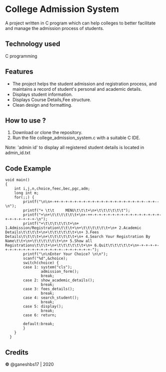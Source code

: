 # College Admission System

A project written in C program which can help colleges to better facilitate and manage the admission process of students.

## Technology used
 C programming 
 
## Features
- The project helps the student admission and registration process, and maintains a record of student's personal and academic details.
- Displays student information.
- Displays Course Details,Fee structure.
- Clean design and formatting.

## How to use ?
1. Download or clone the repository.
2. Run the file college_admission_system.c with a suitable C IDE.

Note: 'admin id' to display all registered student details is located in admin_id.txt

## Code Example
```
void main()
{
    int i,j,n,choice,feec,bec,pgc,adm;
    long int m;
    for(;;) {
        printf("\n\n+-++-+-+-+-+-+-+-+-+-+-+-+-+-+-+-+-+-+-+-+--+-+--\n");
        printf("+ \t\t     MENU\t\t\t+\n+\t\t\t\t\t\t");
        printf("+\n+\t\t\t\t\t\t+\n+-++-+-+-+-+-+-+-+-+-+-+-+-+-+-+-+-+-+-+-+-+-+-+-\n");
        printf("+\t\t\t\t\t\t+\n+ 1.Admission/Registration\t\t\t+\n+\t\t\t\t\t\t+\n+ 2.Academic Details\t\t\t\t+\n+\t\t\t\t\t\t+\n+ 3.Fees Details\t\t\t\t+\n+\t\t\t\t\t\t+\n+ 4.Search Your Registration By Name\t\t+\n+\t\t\t\t\t\t+\n+ 5.Show all Registrations\t\t\t+\n+\t\t\t\t\t\t+\n+ 6.Quit\t\t\t\t\t+\n+-+-+-+-+-+-+-+-+-+-+-+-+-+-+-+-+-+--+-+-+-+-+-+-");
        printf("\n\nEnter Your Choice? \n\n");
        scanf("%d",&choice);
        switch(choice) {
        case 1: system("cls");
                admission_form();
                break;
        case 2: show_academic_details();
                break;
        case 3: fees_details();
                break;
        case 4: search_student();
                break;
        case 5: display();
                break;
        case 6: return;

        default:break;
        }
    }
  }
```

## Credits
**©** @ganeshbs17 | 2020







